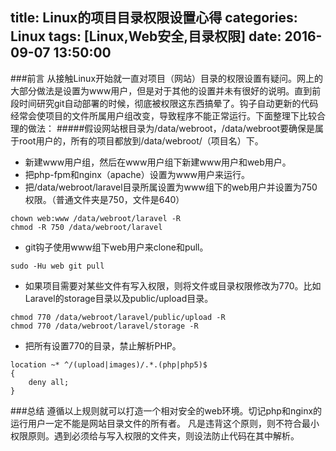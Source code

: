 title: Linux的项目目录权限设置心得
categories: Linux
tags: [Linux,Web安全,目录权限]
date: 2016-09-07 13:50:00
---
###前言
从接触Linux开始就一直对项目（网站）目录的权限设置有疑问。网上的大部分做法是设置为www用户，但是对于其他的设置并未有很好的说明。直到前段时间研究git自动部署的时候，彻底被权限这东西搞晕了。钩子自动更新的代码经常会使项目的文件所属用户组改变，导致程序不能正常运行。下面整理下比较合理的做法：
#####假设网站根目录为/data/webroot，/data/webroot要确保是属于root用户的，所有的项目都放到/data/webroot/（项目名）下。

- 新建www用户组，然后在www用户组下新建www用户和web用户。
- 把php-fpm和nginx（apache）设置为www用户来运行。
- 把/data/webroot/laravel目录所属设置为www组下的web用户并设置为750权限。（普通文件夹是750，文件是640）  
```shell
chown web:www /data/webroot/laravel -R   
chmod -R 750 /data/webroot/laravel
```
- git钩子使用www组下web用户来clone和pull。    
```shell
sudo -Hu web git pull
```
- 如果项目需要对某些文件有写入权限，则将文件或目录权限修改为770。比如Laravel的storage目录以及public/upload目录。
```shell
chmod 770 /data/webroot/laravel/public/upload -R
chmod 770 /data/webroot/laravel/storage -R
```
- 把所有设置770的目录，禁止解析PHP。
```
location ~* ^/(upload|images)/.*.(php|php5)$
{
	deny all;
}
```
###总结
遵循以上规则就可以打造一个相对安全的web环境。切记php和nginx的运行用户一定不能是网站目录文件的所有者。 凡是违背这个原则，则不符合最小权限原则。遇到必须给与写入权限的文件夹，则设法防止代码在其中解析。